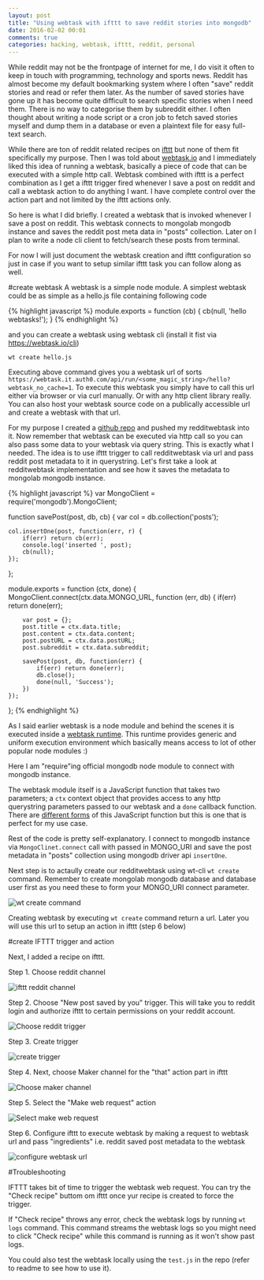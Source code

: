 ```yaml
---
layout: post
title: "Using webtask with ifttt to save reddit stories into mongodb"
date: 2016-02-02 00:01
comments: true
categories: hacking, webtask, ifttt, reddit, personal
---
```


While reddit may not be the frontpage of internet for me, I do visit it often to keep in touch with programming, technology and sports news. Reddit has almost become my default bookmarking system where I often "save" reddit stories and read or refer them later. As the number of saved stories have gone up it has become quite difficult to search specific stories when I need them. There is no way to categorise them by subreddit either. I often thought about writing a node script or a cron job to fetch saved stories myself and dump them in a database or even a plaintext file for easy full-text search.

While there are ton of reddit related recipes on [ifttt](http://ifttt.com/) but none of them fit specifically my purpose. Then I was told about [webtask.io](https://webtask.io/) and I immediately liked this idea of running a webtask, basically a piece of code that can be executed with a simple http call. Webtask combined with ifttt is a perfect combination as I get a ifttt trigger fired whenever I save a post on reddit and call a webtask action to do anything I want. I have complete control over the action part and not limited by the ifttt actions only.

So here is what I did briefly. I created a webtask that is invoked whenever I save a post on reddit. This webtask connects to mongolab mongodb instance and saves the reddit post meta data in "posts" collection. Later on I plan to write a node cli client to fetch/search these posts from terminal.

For now I will just document the webtask creation and ifttt configuration so just in case if you want to setup similar ifttt task you can follow along as well.

#create webtask
A webtask is a simple node module. A simplest webtask could be as simple as a hello.js file containing following code

{% highlight javascript %}
module.exports = function (cb) {
  cb(null, 'hello webtasks!');
}
{% endhighlight %}

and you can create a webtask using webtask cli (install it fist via https://webtask.io/cli)

`wt create hello.js`

Executing above command gives you a webtask url of sorts `https://webtask.it.auth0.com/api/run/<some_magic_string>/hello?webtask_no_cache=1`. To execute this webtask you simply have to call this url either via browser or via curl manually. Or with any http client library really. You can also host your webtask source code on a publically accessible url and create a webtask with that url.

For my purpose I created a [github repo](https://github.com/ashishdasnurkar/redditwebtask) and pushed my redditwebtask into it. Now remember that webtask can be executed via http call so you can also pass some data to your webtask via query string. This is exactly what I needed. The idea is to use ifttt trigger to call redditwebtask via url and pass reddit post metadata to it in querystring. Let's first take a look at redditwebtask implementation and see how it saves the metadata to mongolab mongodb instance.

{% highlight javascript %}
var MongoClient = require('mongodb').MongoClient;

function savePost(post, db, cb) {
	var col = db.collection('posts');

	col.insertOne(post, function(err, r) {
		if(err) return cb(err);
    	console.log('inserted ', post);
    	cb(null);
	});
};

module.exports = function (ctx, done) { 
	MongoClient.connect(ctx.data.MONGO_URL, function (err, db) {
	    if(err) return done(err);

	    var post = {};
	    post.title = ctx.data.title;
	    post.content = ctx.data.content;
	    post.postURL = ctx.data.postURL;
	    post.subreddit = ctx.data.subreddit;

	    savePost(post, db, function(err) {
	    	if(err) return done(err);
	    	db.close();
	    	done(null, 'Success');
	    })
	});
};
{% endhighlight %}

As I said earlier webtask is a node module and behind the scenes it is executed inside a [webtask runtime](https://webtask.io/docs/how). This runtime provides generic and uniform execution environment which basically means access to lot of other popular node modules :)

Here I am "require"ing official mongodb node module to connect with mongodb instance.

The webtask module itself is a JavaScript function that takes two parameters; a `ctx` context object that provides access to any http querystring parameters passed to our webtask and a `done` callback function. There are [different forms](https://webtask.io/docs/model) of this JavaScript function but this is one that is perfect for my use case.

Rest of the code is pretty self-explanatory. I connect to mongodb instance via `MongoClinet.connect` call with passed in MONGO_URI and save the post metadata in "posts" collection using mongodb driver api `insertOne`.

Next step is to actaully create our redditwebtask using wt-cli `wt create` command. Remember to create mongolab mongodb database and database user first as you need these to form your MONGO_URI connect parameter.

![wt create command](/public/images/create_webtask_command.png)

Creating webtask by executing `wt create` command return a url. Later you will use this url to setup an action in ifttt (step 6 below)

#create IFTTT trigger and action

Next, I added a recipe on ifttt.

Step 1. Choose reddit channel

![ifttt reddit channel](/public/images/choose_reddit_trigger_step1.png)

Step 2. Choose "New post saved by you" trigger.
This will take you to reddit login and authorize ifttt to certain permissions on your reddit account.

![Choose reddit trigger](/public/images/choose_post_save_trigger_step2.png)

Step 3. Create trigger

![create trigger](/public/images/create_trigger_step3.png)

Step 4. Next, choose Maker channel for the "that" action part in ifttt

![Choose maker channel](/public/images/choose_maker_channel_step4.png)

Step 5. Select the "Make web request" action

![Select make web request](/public/images/choose_make_web_request_step5.png)

Step 6. Configure ifttt to execute webtask by making a request to webtask url and pass "ingredients" i.e. reddit saved post metadata to the webtask

![configure webtask url](/public/images/maker_channel_settings_step6.png)

#Troubleshooting

IFTTT takes bit of time to trigger the webtask web request. You can try the "Check recipe" buttom om ifttt once yur recipe is created to force the trigger.

If "Check recipe" throws any error, check the webtask logs by running `wt logs` command. This command streams the webtask logs so you might need to click "Check recipe" while this command is running as it won't show past logs.

You could also test the webtask locally using the `test.js` in the repo (refer to readme to see how to use it).






